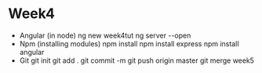 # Week4

- Angular (in node)
    ng new week4tut
    ng server --open
- Npm (installing modules)
    npm install
    npm install express
    npm install angular
- Git
    git init
    git add .
    git commit -m
    git push origin master
    git merge week5
